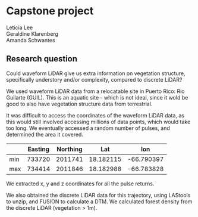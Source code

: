 # Capstone project
Leticia Lee       
Geraldine Klarenberg        
Amanda Schwantes       

## Research question

Could waveform LiDAR give us extra information on vegetation structure, specifically understory and/or complexity, compared to discrete LiDAR?

We used waveform LiDAR data from a relocatable site in Puerto Rico: Rio Guilarte (GUIL).
This is an aquatic site - which is not ideal, since it wold be good to also have vegetation structure data from terrestrial.

It was difficult to access the coordinates of the waveform LiDAR data, as this would still involved accessing millions of data points, which would take too long.
We eventually accessed a random number of pulses, and determined the area it covered.

|       | Easting    | Northing   | Lat       | lon         |  
|-------|------------|------------|-----------|-------------|
|  min  |  733720    |  2011741   | 18.182115 | -66.790397  |
|  max  |  734414    |  2011846   | 18.182988 | -66.783828 |

We extracted x, y and z coordinates for all the pulse returns.

We also obtained the discrete LiDAR data for this trajectory, using LAStools to unzip, and FUSION to calculate a DTM.
We calculated forest density from the discrete LiDAR (vegetation > 1m).
